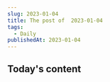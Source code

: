 ```yaml
---
slug: 2023-01-04 
title: The post of  2023-01-04 
tags:
  - Daily
publishedAt: 2023-01-04 
---
```


## Today's content

